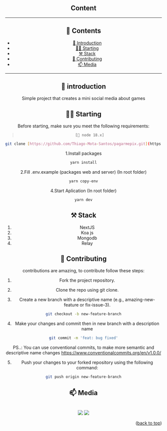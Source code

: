
<div align="center">

## Content
---
## 📌 Contents
- [👋 Introduction](#-introduction)
- [🏃💨 Starting](#-starting)
- [⚒️ Stack](#-stack)
- [🤝 Contributing](#-contributing)
- [📫 Media](#-media)
---

</hr>

## 👋 introduction

Simple project that creates a mini social media about games

## 🏃💨 Starting

Before starting, make sure you meet the following requirements:
> `[🫡 node 18.x]`

```sh
git clone [https://github.com/Thiago-Mota-Santos/pagarmepix.git](https://github.com/Thiago-Mota-Santos/gameles.git)
```
1.Install packages
   ```sh
   yarn install
   ```
2.Fill .env.example (packages web and server)
   (In root folder)
   ```sh
   yarn copy-env
   ```

4.Start Aplication 
   (In root folder)
   ```sh
   yarn dev
   ```

## ⚒️ Stack

 1. NextJS 
 2. Koa js
 3. Mongodb
 4. Relay
## 🤝 Contributing

contributions are amazing, to contribute follow these steps:

1. Fork the project repository. 

2. Clone the repo using git clone.

3. Create a new branch with a descriptive name (e.g., amazing-new-feature or fix-issue-3).

```sh
git checkout -b new-feature-branch
```
4. Make your changes and commit then in new branch with a description name

```sh
git commit -m 'feat: bug fixed'
```
PS..: You can use conventional commits, to make more semantic and descriptive name changes
https://www.conventionalcommits.org/en/v1.0.0/

5. Push your changes to your forked repository using the following command:

```sh
git push origin new-feature-branch
```

## 📫 Media
<br />
<a href="https://www.linkedin.com/in/thiago-mota-907970251/" target="_blank"><img src="https://img.shields.io/badge/-LinkedIn-%230077B5?style=for-the-badge&logo=linkedin&logoColor=white" target="_blank"></a> 
<a href="https://twitter.com/Thzinhdev" target="_blank"><img src="https://img.shields.io/badge/Twitter-1DA1F2?style=for-the-badge&logo=twitter&logoColor=white" target="_blank"></a> 

<p align="right">(<a href="#top">back to top</a>)</p>


